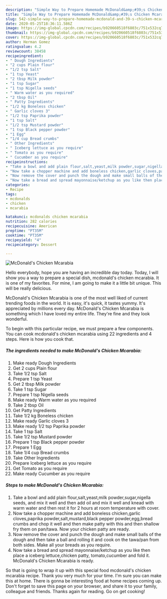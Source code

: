 ```yaml
---
description: "Simple Way to Prepare Homemade McDonald&amp;#39;s Chicken Mcarabia"
title: "Simple Way to Prepare Homemade McDonald&amp;#39;s Chicken Mcarabia"
slug: 542-simple-way-to-prepare-homemade-mcdonald-and-39-s-chicken-mcarabia
date: 2020-05-25T18:36:11.586Z
image: https://img-global.cpcdn.com/recipes/b920660518f6803c/751x532cq70/mcdonalds-chicken-mcarabia-recipe-main-photo.jpg
thumbnail: https://img-global.cpcdn.com/recipes/b920660518f6803c/751x532cq70/mcdonalds-chicken-mcarabia-recipe-main-photo.jpg
cover: https://img-global.cpcdn.com/recipes/b920660518f6803c/751x532cq70/mcdonalds-chicken-mcarabia-recipe-main-photo.jpg
author: Herman Gomez
ratingvalue: 4.2
reviewcount: 38458
recipeingredient:
- " Dough Ingredients"
- "2 cups Plain flour"
- "1/2 tsp Salt"
- "1 tsp Yeast"
- "2 tbsp Milk powder"
- "1 tsp Sugar"
- "1 tsp Nigella seeds"
- " Warm water as you required"
- "2 tbsp Oil"
- " Patty Ingredients"
- "1/2 kg Boneless chicken"
- " Garlic cloves 3"
- "1/2 tsp Paprika powder"
- "1 tsp Salt"
- "1/2 tsp Mustard powder"
- "1 tsp Black pepper powder"
- "1 Egg"
- "1/4 cup Bread crumbs"
- " Other Ingredients"
- " Iceberg lettuce as you require"
- " Tomato as you require"
- " Cucumber as you require"
recipeinstructions:
- "Take a bowl and add plain flour,salt,yeast,milk powder,sugar,nigella seeds, and mix it well and then add oil and mix it well and knead with warm water and then rest it for 2 hours at room temperature with cover."
- "Now take a chopper machine and add boneless chicken,garlic cloves,paprika powder,salt,mustard,black pepper powder,egg,bread crumbs and chop it well and then make patty with this and then shallow fry them on pan/tawa. Now your chicken patty are ready."
- "Now remove the cover and punch the dough and make small balls of the dough and then take a ball and rolling it and cook on the tawa/pan from both sides. Make all your breads as you require."
- "Now take a bread and spread mayonnaise/ketchup as you like then place a iceberg lettuce,chicken patty, tomato,cucumber and fold it. McDonald&#39;s Chicken Mcarabia is ready."
categories:
- Recipe
tags:
- mcdonalds
- chicken
- mcarabia

katakunci: mcdonalds chicken mcarabia 
nutrition: 282 calories
recipecuisine: American
preptime: "PT35M"
cooktime: "PT35M"
recipeyield: "4"
recipecategory: Dessert

---
```



![McDonald&#39;s Chicken Mcarabia](https://img-global.cpcdn.com/recipes/b920660518f6803c/751x532cq70/mcdonalds-chicken-mcarabia-recipe-main-photo.jpg)

Hello everybody, hope you are having an incredible day today. Today, I will show you a way to prepare a special dish, mcdonald&#39;s chicken mcarabia. It is one of my favorites. For mine, I am going to make it a little bit unique. This will be really delicious.



McDonald&#39;s Chicken Mcarabia is one of the most well liked of current trending foods in the world. It is easy, it's quick, it tastes yummy. It's appreciated by millions every day. McDonald&#39;s Chicken Mcarabia is something which I have loved my entire life. They're fine and they look wonderful.


To begin with this particular recipe, we must prepare a few components. You can cook mcdonald&#39;s chicken mcarabia using 22 ingredients and 4 steps. Here is how you cook that.

<!--inarticleads1-->

##### The ingredients needed to make McDonald&#39;s Chicken Mcarabia:

1. Make ready  Dough Ingredients
1. Get 2 cups Plain flour
1. Take 1/2 tsp Salt
1. Prepare 1 tsp Yeast
1. Get 2 tbsp Milk powder
1. Take 1 tsp Sugar
1. Prepare 1 tsp Nigella seeds
1. Make ready  Warm water as you required
1. Take 2 tbsp Oil
1. Get  Patty Ingredients
1. Take 1/2 kg Boneless chicken
1. Make ready  Garlic cloves 3
1. Make ready 1/2 tsp Paprika powder
1. Take 1 tsp Salt
1. Take 1/2 tsp Mustard powder
1. Prepare 1 tsp Black pepper powder
1. Prepare 1 Egg
1. Take 1/4 cup Bread crumbs
1. Take  Other Ingredients
1. Prepare  Iceberg lettuce as you require
1. Get  Tomato as you require
1. Make ready  Cucumber as you require




<!--inarticleads2-->

##### Steps to make McDonald&#39;s Chicken Mcarabia:

1. Take a bowl and add plain flour,salt,yeast,milk powder,sugar,nigella seeds, and mix it well and then add oil and mix it well and knead with warm water and then rest it for 2 hours at room temperature with cover.
1. Now take a chopper machine and add boneless chicken,garlic cloves,paprika powder,salt,mustard,black pepper powder,egg,bread crumbs and chop it well and then make patty with this and then shallow fry them on pan/tawa. Now your chicken patty are ready.
1. Now remove the cover and punch the dough and make small balls of the dough and then take a ball and rolling it and cook on the tawa/pan from both sides. Make all your breads as you require.
1. Now take a bread and spread mayonnaise/ketchup as you like then place a iceberg lettuce,chicken patty, tomato,cucumber and fold it. McDonald&#39;s Chicken Mcarabia is ready.




So that is going to wrap it up with this special food mcdonald&#39;s chicken mcarabia recipe. Thank you very much for your time. I'm sure you can make this at home. There is gonna be interesting food at home recipes coming up. Don't forget to save this page on your browser, and share it to your family, colleague and friends. Thanks again for reading. Go on get cooking!

